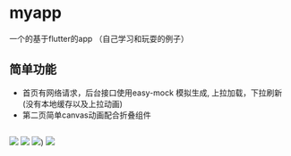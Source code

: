 # myapp

一个的基于flutter的app
（自己学习和玩耍的例子）
## 简单功能
* 首页有网络请求，后台接口使用easy-mock 模拟生成,
上拉加载，下拉刷新 (没有本地缓存以及上拉动画)
* 第二页简单canvas动画配合折叠组件
##
![](https://user-gold-cdn.xitu.io/2019/2/24/1691f830761df852?w=648&h=1252&f=png&s=270001) 
![](http://g.recordit.co/PUDsP3BLkA.gif)
![](https://user-gold-cdn.xitu.io/2019/2/24/1691f836863f67ad?w=646&h=1240&f=png&s=362612))
![](http://g.recordit.co/tp1v10E6UX.gif)
